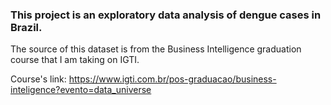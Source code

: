 ### This project is an exploratory data analysis of dengue cases in Brazil.

The source of this dataset is from the Business Intelligence graduation course that I am taking on IGTI.

Course's link: https://www.igti.com.br/pos-graduacao/business-inteligence?evento=data_universe
